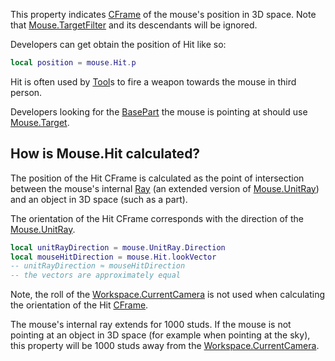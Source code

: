 This property indicates [CFrame](https://developer.roblox.com/en-us/api-reference/datatype/CFrame) of the mouse's position in 3D space. Note that [Mouse.TargetFilter](https://developer.roblox.com/en-us/api-reference/property/Mouse/TargetFilter) and its descendants will be ignored.

Developers can get obtain the position of Hit like so:

```Lua
local position = mouse.Hit.p
``` 

Hit is often used by [Tool](https://developer.roblox.com/en-us/api-reference/class/Tool)s to fire a weapon towards the mouse in third person.

Developers looking for the [BasePart](https://developer.roblox.com/en-us/api-reference/class/BasePart) the mouse is pointing at should use [Mouse.Target](https://developer.roblox.com/en-us/api-reference/property/Mouse/Target).

How is Mouse.Hit calculated?
----------------------------

The position of the Hit CFrame is calculated as the point of intersection between the mouse's internal [Ray](https://developer.roblox.com/en-us/api-reference/datatype/Ray) (an extended version of [Mouse.UnitRay](https://developer.roblox.com/en-us/api-reference/property/Mouse/UnitRay)) and an object in 3D space (such as a part).

The orientation of the Hit CFrame corresponds with the direction of the [Mouse.UnitRay](https://developer.roblox.com/en-us/api-reference/property/Mouse/UnitRay).

```Lua
local unitRayDirection = mouse.UnitRay.Direction
local mouseHitDirection = mouse.Hit.lookVector
-- unitRayDirection ≈ mouseHitDirection
-- the vectors are approximately equal
``` 

Note, the roll of the [Workspace.CurrentCamera](https://developer.roblox.com/en-us/api-reference/property/Workspace/CurrentCamera) is not used when calculating the orientation of the Hit [CFrame](https://developer.roblox.com/en-us/api-reference/datatype/CFrame).

The mouse's internal ray extends for 1000 studs. If the mouse is not pointing at an object in 3D space (for example when pointing at the sky), this property will be 1000 studs away from the [Workspace.CurrentCamera](https://developer.roblox.com/en-us/api-reference/property/Workspace/CurrentCamera).
